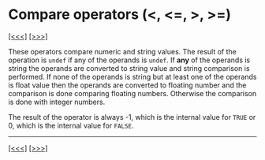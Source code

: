 # Compare operators (\<, \<=, \>, \>=)

[\[\<\<\<\]](ug_9.10.1.9.md) [\[\>\>\>\]](ug_9.10.1.11.md)

These operators compare numeric and string values. The result of the
operation is `undef` if any of the operands is `undef`. If **any** of
the operands is string the operands are converted to string value and
string comparison is performed. If none of the operands is string but at
least one of the operands is float value then the operands are converted
to floating number and the comparison is done comparing floating
numbers. Otherwise the comparison is done with integer numbers.

The result of the operator is always -1, which is the internal value for
`TRUE` or 0, which is the internal value for `FALSE`.

-----

[\[\<\<\<\]](ug_9.10.1.9.md) [\[\>\>\>\]](ug_9.10.1.11.md)
